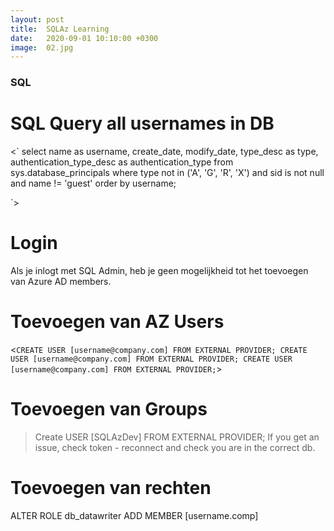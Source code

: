 ```yaml
---
layout: post
title:  SQLAz Learning
date:   2020-09-01 10:10:00 +0300
image:  02.jpg
---
```

### SQL

# SQL Query all usernames in DB

<`
select name as username,
       create_date,
       modify_date,
       type_desc as type,
       authentication_type_desc as authentication_type
from sys.database_principals
where type not in ('A', 'G', 'R', 'X')
      and sid is not null
      and name != 'guest'
order by username;

`>

# Login
Als je inlogt met SQL Admin, heb je geen mogelijkheid tot het toevoegen van Azure AD members.

# Toevoegen van AZ Users

<`
CREATE USER [username@company.com] FROM EXTERNAL PROVIDER;
CREATE USER [username@company.com] FROM EXTERNAL PROVIDER;
CREATE USER [username@company.com] FROM EXTERNAL PROVIDER;
`>


# Toevoegen van Groups

> Create USER [SQLAzDev] FROM EXTERNAL PROVIDER;
If you get an issue, check token - reconnect and check you are in the correct db.

# Toevoegen van rechten

ALTER ROLE db_datawriter ADD MEMBER [username.comp]
